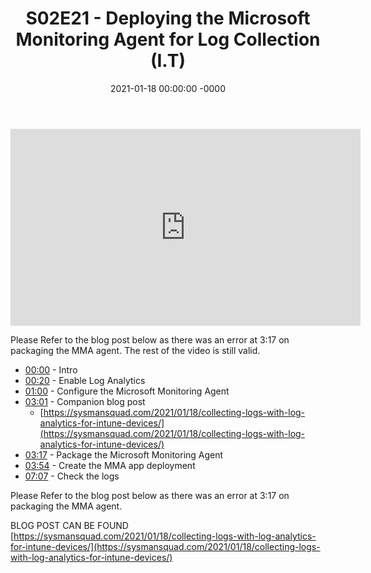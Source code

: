 ﻿---
layout: post
title: "S02E21 - Deploying the Microsoft Monitoring Agent for Log Collection (I.T)"
date: 2021-01-18 00:00:00 -0000
categories:
---

<iframe loading="lazy" width="560" height="315" src="https://www.youtube.com/embed/Uw3GjMnSXbI" title="YouTube video player" frameborder="0" allow="accelerometer; autoplay; clipboard-write; encrypted-media; gyroscope; picture-in-picture" allowfullscreen></iframe>

Please Refer to the blog post below as there was an error at 3:17 on packaging the MMA agent. The rest of the video is still valid.

- [00:00](https://www.youtube.com/watch?v=Uw3GjMnSXbI&t=0s) - Intro
- [00:20](https://www.youtube.com/watch?v=Uw3GjMnSXbI&t=20s) - Enable Log Analytics
- [01:00](https://www.youtube.com/watch?v=Uw3GjMnSXbI&t=60s) - Configure the Microsoft Monitoring Agent
- [03:01](https://www.youtube.com/watch?v=Uw3GjMnSXbI&t=181s) - Companion blog post
   - [https://sysmansquad.com/2021/01/18/collecting-logs-with-log-analytics-for-intune-devices/](https://sysmansquad.com/2021/01/18/collecting-logs-with-log-analytics-for-intune-devices/)
- [03:17](https://www.youtube.com/watch?v=Uw3GjMnSXbI&t=197s) - Package the Microsoft Monitoring Agent
- [03:54](https://www.youtube.com/watch?v=Uw3GjMnSXbI&t=234s) - Create the MMA app deployment
- [07:07](https://www.youtube.com/watch?v=Uw3GjMnSXbI&t=427s) - Check the logs

Please Refer to the blog post below as there was an error at 3:17 on packaging the MMA agent.

BLOG POST CAN BE FOUND [https://sysmansquad.com/2021/01/18/collecting-logs-with-log-analytics-for-intune-devices/](https://sysmansquad.com/2021/01/18/collecting-logs-with-log-analytics-for-intune-devices/)

